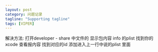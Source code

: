 ```yaml
---
layout: post
category: 问题记录
tagline: "Supporting tagline"
tags: [VIPER]
---
```


解决方法: 
打开developer - share 中文件的 显示包内容 info 的plist 
找到你的xcode 查看报内容 找到对应的id 添加进入上一行中说的plist 里面
